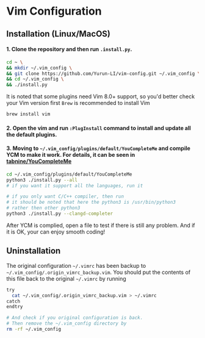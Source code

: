 # Vim Configuration
## Installation (Linux/MacOS)
#### 1. Clone the repository and then run `.install.py`.
```bash
cd ~ \
&& mkdir ~/.vim_config \
&& git clone https://github.com/Yurun-LI/vim-config.git ~/.vim_config \
&& cd ~/.vim_config \
&& ./install.py

```

It is noted that some plugins need Vim 8.0+ support, so you'd better check your Vim version first
`Brew` is recommended to install Vim
```bash
brew install vim
```
#### 2. Open the vim and run `:PlugInstall` command to install and update all the default plugins.

#### 3. Moving to `~/.vim_config/plugins/default/YouCompleteMe` and compile YCM to make it work. For details, it can be seen in [tabnine/YouCompleteMe](https://github.com/tabnine/YouCompleteMe#installation)
```bash
cd ~/.vim_config/plugins/default/YouCompleteMe
python3 ./install.py --all 
# if you want it support all the languages, run it

# if you only want C/C++ compiler, then run
# it should be noted that here the python3 is /usr/bin/python3
# rather then other python3
python3 ./install.py --clangd-completer
```
After YCM is complied, open a file to test if there is still any problem.
And if it is OK, your can enjoy smooth coding!

## Uninstallation
The original configuration `~/.vimrc` has been backup to `~/.vim_config/.origin_vimrc_backup.vim`. You should put the contents of this file back to the original `~/.vimrc` by running
```bash
try
  cat ~/.vim_config/.origin_vimrc_backup.vim > ~/.vimrc
catch
endtry

# And check if you original configuration is back.
# Then remove the ~/.vim_config directory by
rm -rf ~/.vim_config
```
